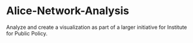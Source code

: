 # Alice-Network-Analysis
Analyze and create a visualization as part of a larger initiative for Institute for Public Policy.
